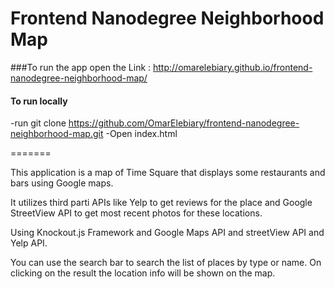 # Frontend Nanodegree Neighborhood Map


###To run the app open the Link : http://omarelebiary.github.io/frontend-nanodegree-neighborhood-map/

#### To run locally 
  -run git clone https://github.com/OmarElebiary/frontend-nanodegree-neighborhood-map.git
  -Open index.html

=======

This application is a map of Time Square  that displays some restaurants and bars using Google maps.

It utilizes third parti APIs like Yelp to get reviews for the place and Google StreetView API to get most recent photos for these locations.

Using Knockout.js Framework and Google Maps API and streetView API and Yelp API.

You can use  the search bar to search the list of places by type or name. On clicking on the result the location info will be shown on the map.

